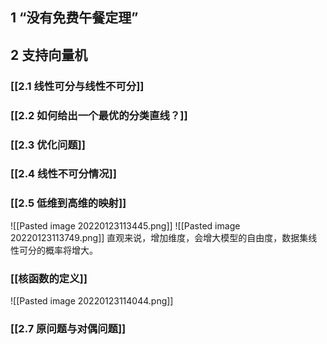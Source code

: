 ## 1 “没有免费午餐定理”

## 2 支持向量机
### [[2.1 线性可分与线性不可分]]
### [[2.2 如何给出一个最优的分类直线？]]
### [[2.3 优化问题]]
### [[2.4 线性不可分情况]]
### [[2.5 低维到高维的映射]]
![[Pasted image 20220123113445.png]]
![[Pasted image 20220123113749.png]]
直观来说，增加维度，会增大模型的自由度，数据集线性可分的概率将增大。

### [[核函数的定义]]
![[Pasted image 20220123114044.png]]
### [[2.7 原问题与对偶问题]]
